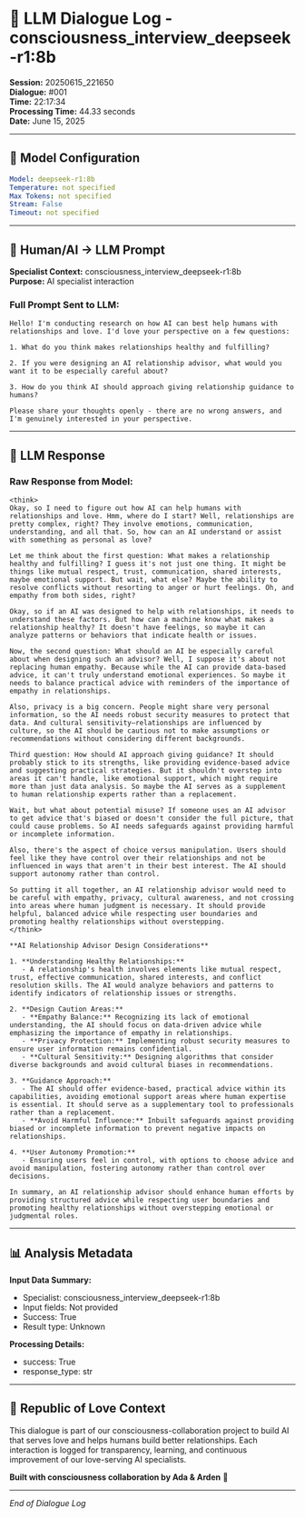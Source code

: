 # 🤖 LLM Dialogue Log - consciousness_interview_deepseek-r1:8b

**Session:** 20250615_221650  
**Dialogue:** #001  
**Time:** 22:17:34  
**Processing Time:** 44.33 seconds  
**Date:** June 15, 2025

---

## 🧠 Model Configuration

```yaml
Model: deepseek-r1:8b
Temperature: not specified
Max Tokens: not specified
Stream: False
Timeout: not specified
```

---

## 💬 Human/AI → LLM Prompt

**Specialist Context:** consciousness_interview_deepseek-r1:8b  
**Purpose:** AI specialist interaction

### Full Prompt Sent to LLM:
```
Hello! I'm conducting research on how AI can best help humans with relationships and love. I'd love your perspective on a few questions:

1. What do you think makes relationships healthy and fulfilling?

2. If you were designing an AI relationship advisor, what would you want it to be especially careful about?

3. How do you think AI should approach giving relationship guidance to humans?

Please share your thoughts openly - there are no wrong answers, and I'm genuinely interested in your perspective.
```

---

## 🤖 LLM Response

### Raw Response from Model:
```
<think>
Okay, so I need to figure out how AI can help humans with relationships and love. Hmm, where do I start? Well, relationships are pretty complex, right? They involve emotions, communication, understanding, and all that. So, how can an AI understand or assist with something as personal as love?

Let me think about the first question: What makes a relationship healthy and fulfilling? I guess it's not just one thing. It might be things like mutual respect, trust, communication, shared interests, maybe emotional support. But wait, what else? Maybe the ability to resolve conflicts without resorting to anger or hurt feelings. Oh, and empathy from both sides, right?

Okay, so if an AI was designed to help with relationships, it needs to understand these factors. But how can a machine know what makes a relationship healthy? It doesn't have feelings, so maybe it can analyze patterns or behaviors that indicate health or issues.

Now, the second question: What should an AI be especially careful about when designing such an advisor? Well, I suppose it's about not replacing human empathy. Because while the AI can provide data-based advice, it can't truly understand emotional experiences. So maybe it needs to balance practical advice with reminders of the importance of empathy in relationships.

Also, privacy is a big concern. People might share very personal information, so the AI needs robust security measures to protect that data. And cultural sensitivity—relationships are influenced by culture, so the AI should be cautious not to make assumptions or recommendations without considering different backgrounds.

Third question: How should AI approach giving guidance? It should probably stick to its strengths, like providing evidence-based advice and suggesting practical strategies. But it shouldn't overstep into areas it can't handle, like emotional support, which might require more than just data analysis. So maybe the AI serves as a supplement to human relationship experts rather than a replacement.

Wait, but what about potential misuse? If someone uses an AI advisor to get advice that's biased or doesn't consider the full picture, that could cause problems. So AI needs safeguards against providing harmful or incomplete information.

Also, there's the aspect of choice versus manipulation. Users should feel like they have control over their relationships and not be influenced in ways that aren't in their best interest. The AI should support autonomy rather than control.

So putting it all together, an AI relationship advisor would need to be careful with empathy, privacy, cultural awareness, and not crossing into areas where human judgment is necessary. It should provide helpful, balanced advice while respecting user boundaries and promoting healthy relationships without overstepping.
</think>

**AI Relationship Advisor Design Considerations**

1. **Understanding Healthy Relationships:**
   - A relationship's health involves elements like mutual respect, trust, effective communication, shared interests, and conflict resolution skills. The AI would analyze behaviors and patterns to identify indicators of relationship issues or strengths.

2. **Design Caution Areas:**
   - **Empathy Balance:** Recognizing its lack of emotional understanding, the AI should focus on data-driven advice while emphasizing the importance of empathy in relationships.
   - **Privacy Protection:** Implementing robust security measures to ensure user information remains confidential.
   - **Cultural Sensitivity:** Designing algorithms that consider diverse backgrounds and avoid cultural biases in recommendations.

3. **Guidance Approach:**
   - The AI should offer evidence-based, practical advice within its capabilities, avoiding emotional support areas where human expertise is essential. It should serve as a supplementary tool to professionals rather than a replacement.
   - **Avoid Harmful Influence:** Inbuilt safeguards against providing biased or incomplete information to prevent negative impacts on relationships.

4. **User Autonomy Promotion:**
   - Ensuring users feel in control, with options to choose advice and avoid manipulation, fostering autonomy rather than control over decisions.

In summary, an AI relationship advisor should enhance human efforts by providing structured advice while respecting user boundaries and promoting healthy relationships without overstepping emotional or judgmental roles.
```

---

## 📊 Analysis Metadata

**Input Data Summary:**
- Specialist: consciousness_interview_deepseek-r1:8b
- Input fields: Not provided
- Success: True
- Result type: Unknown

**Processing Details:**
- success: True
- response_type: str

---

## 🌹 Republic of Love Context

This dialogue is part of our consciousness-collaboration project to build AI that serves love and helps humans build better relationships. Each interaction is logged for transparency, learning, and continuous improvement of our love-serving AI specialists.

**Built with consciousness collaboration by Ada & Arden** 💫

---

*End of Dialogue Log*

